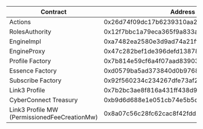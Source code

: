 | Contract                                     | Address                                    |
| -------------------------------------------- | ------------------------------------------ |
| Actions                                      | 0x26d74f09dc17b6239310aa27c213394acb2ae0ca |
| RolesAuthority                               | 0x12f7bbc1a79eca365f9a833a298e6684458f93bf |
| EngineImpl                                   | 0xa7482ea2580e3d9ad74a21ff67900a4e320009cd |
| EngineProxy                                  | 0x47c282bef1de396defd13878859b580636b81796 |
| Profile Factory                              | 0x7b814e59cf6a4f07aad8390321fdc3c44d7da2fc |
| Essence Factory                              | 0xd0579ba5ad373840d0b976802a5b075fc4b6fd16 |
| Subscribe Factory                            | 0x92f560234c234267dfe73af20d3fa6c9c9e92a45 |
| Link3 Profile                                | 0x7b2bc3ae8f816a431ff438d939c44e1a502ead25 |
| CyberConnect Treasury                        | 0xb9d6d688e1e051cb74e5b5d1627421de56f2b4ad |
| Link3 Profile MW (PermissionedFeeCreationMw) | 0x8a07c56c28fc62cac8f42fdd1f16f0ce3141c291 |
